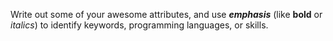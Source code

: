Write out some of your awesome attributes, and use _**emphasis**_ (like **bold** or _italics_) to identify keywords, programming languages, or skills. 
